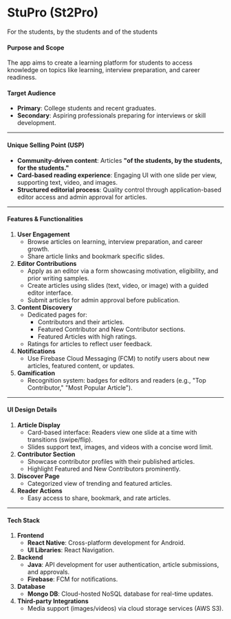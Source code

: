 # StuPro (St2Pro)

For the students, by the students and of the students

#### **Purpose and Scope**

The app aims to create a learning platform for students to access knowledge on topics like learning, interview preparation, and career readiness.

#### **Target Audience**

- **Primary**: College students and recent graduates.
- **Secondary**: Aspiring professionals preparing for interviews or skill development.

---

#### **Unique Selling Point (USP)**

- **Community-driven content**: Articles **"of the students, by the students, for the students."**
- **Card-based reading experience**: Engaging UI with one slide per view, supporting text, video, and images.
- **Structured editorial process**: Quality control through application-based editor access and admin approval for articles.

---

#### **Features & Functionalities**

1. **User Engagement**
   - Browse articles on learning, interview preparation, and career growth.
   - Share article links and bookmark specific slides.
2. **Editor Contributions**
   - Apply as an editor via a form showcasing motivation, eligibility, and prior writing samples.
   - Create articles using slides (text, video, or image) with a guided editor interface.
   - Submit articles for admin approval before publication.
3. **Content Discovery**
   - Dedicated pages for:
     - Contributors and their articles.
     - Featured Contributor and New Contributor sections.
     - Featured Articles with high ratings.
   - Ratings for articles to reflect user feedback.
4. **Notifications**
   - Use Firebase Cloud Messaging (FCM) to notify users about new articles, featured content, or updates.
5. **Gamification**
   - Recognition system: badges for editors and readers (e.g., "Top Contributor," "Most Popular Article").

---

#### **UI Design Details**

1. **Article Display**
   - Card-based interface: Readers view one slide at a time with transitions (swipe/flip).
   - Slides support text, images, and videos with a concise word limit.
2. **Contributor Section**
   - Showcase contributor profiles with their published articles.
   - Highlight Featured and New Contributors prominently.
3. **Discover Page**
   - Categorized view of trending and featured articles.
4. **Reader Actions**
   - Easy access to share, bookmark, and rate articles.

---

#### **Tech Stack**

1. **Frontend**
   - **React Native**: Cross-platform development for Android.
   - **UI Libraries**: React Navigation.
2. **Backend**
   - **Java**: API development for user authentication, article submissions, and approvals.
   - **Firebase**: FCM for notifications.
3. **Database**
   - **Mongo DB**: Cloud-hosted NoSQL database for real-time updates.
4. **Third-party Integrations**
   - Media support (images/videos) via cloud storage services (AWS S3).
